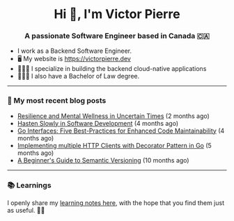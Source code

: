 <h1 align="center">Hi 👋, I'm Victor Pierre</h1>
<h3 align="center">A passionate Software Engineer based in Canada 🇨🇦</h3>

- I work as a Backend Software Engineer.
- 🖥 My website is https://victorpierre.dev
- 👨🏻‍💻 I specialize in building the backend cloud-native applications
- 👨🏻‍⚖️ I also have a Bachelor of Law degree.

---

### 📝 My most recent blog posts

- [Resilience and Mental Wellness in Uncertain Times](https://victorpierre.dev/blog/mental-health/) (2 months ago)
- [Hasten Slowly in Software Development](https://victorpierre.dev/blog/festina-lente/) (4 months ago)
- [Go Interfaces: Five Best-Practices for Enhanced Code Maintainability](https://victorpierre.dev/blog/five-go-interfaces-best-practices/) (4 months ago)
- [Implementing multiple HTTP Clients with Decorator Pattern in Go](https://victorpierre.dev/blog/decorator-pattern-in-go/) (5 months ago)
- [A Beginner&#39;s Guide to Semantic Versioning](https://victorpierre.dev/blog/beginners-guide-semantic-versioning/) (10 months ago)

---

### 📚 Learnings
I openly share my [learning notes here](https://victorpierre.dev/learning/), with the hope that you find them just as useful. 🙇🏻


